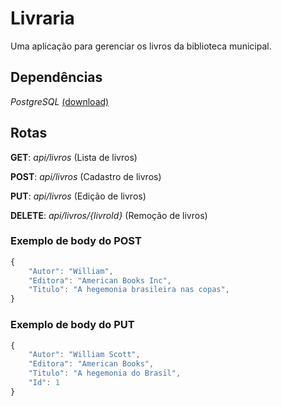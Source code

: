 # Livraria
Uma aplicação para gerenciar os livros da biblioteca municipal.

## Dependências
_PostgreSQL_ [(download)](https://www.postgresql.org/download/)

## Rotas
**GET**: _api/livros_ (Lista de livros)

**POST**: _api/livros_ (Cadastro de livros)

**PUT**: _api/livros_ (Edição de livros)

**DELETE**: _api/livros/{livroId}_ (Remoção de livros)

### Exemplo de body do POST
```javascript
{
	"Autor": "William",
	"Editora": "American Books Inc",
	"Titulo": "A hegemonia brasileira nas copas",
}
```

### Exemplo de body do PUT
```javascript
{
	"Autor": "William Scott",
	"Editora": "American Books",
	"Titulo": "A hegemonia do Brasil",
	"Id": 1
}
```
